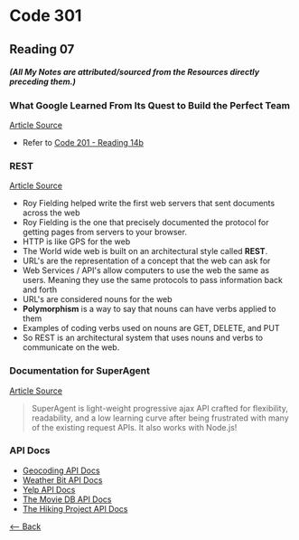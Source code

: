 # Code 301
## Reading 07
##### (All My Notes are attributed/sourced from the Resources directly preceding them.)


### What Google Learned From Its Quest to Build the Perfect Team
[Article Source](https://www.google.com/amp/mobile.nytimes.com/2016/02/28/magazine/what-google-learned-from-its-quest-to-build-the-perfect-team.amp.html)
* Refer to [Code 201 - Reading 14b](/201d69/class-14-b.md)


### REST
[Article Source](https://gist.github.com/brookr/5977550)
* Roy Fielding helped write the first web servers that sent documents across the web
* Roy Fielding is the one that precisely documented the protocol for getting pages from servers to your browser.
* HTTP is like GPS for the web
* The World wide web is built on an architectural style called __REST__.
* URL's are the representation of a concept that the web can ask for
* Web Services / API's allow computers to use the web the same as users.  Meaning they use the same protocols to pass information back and forth
* URL's are considered nouns for the web
* __Polymorphism__ is a way to say that nouns can have verbs applied to them
* Examples of coding verbs used on nouns are GET, DELETE, and PUT
* So REST is an architectural system that uses nouns and verbs to communicate on the web.


### Documentation for SuperAgent
[Article Source](https://visionmedia.github.io/superagent/)
> SuperAgent is light-weight progressive ajax API crafted for flexibility, readability, and a low learning curve after being frustrated with many of the existing request APIs. It also works with Node.js!


### API Docs
* [Geocoding API Docs](https://locationiq.com/)
* [Weather Bit API Docs](https://www.weatherbit.io/)
* [Yelp API Docs](https://www.yelp.com/developers/documentation/v3/business_search)
* [The Movie DB API Docs](https://developers.themoviedb.org/3/getting-started/introduction)
* [The Hiking Project API Docs](https://www.hikingproject.com/data)


[<-- Back](../README.md)

